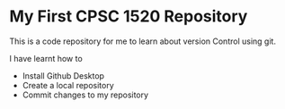 # My First CPSC 1520 Repository

This is a code repository for me to learn about version Control using git.

I have learnt how to

- Install Github Desktop
- Create a local repository
- Commit changes to my repository

